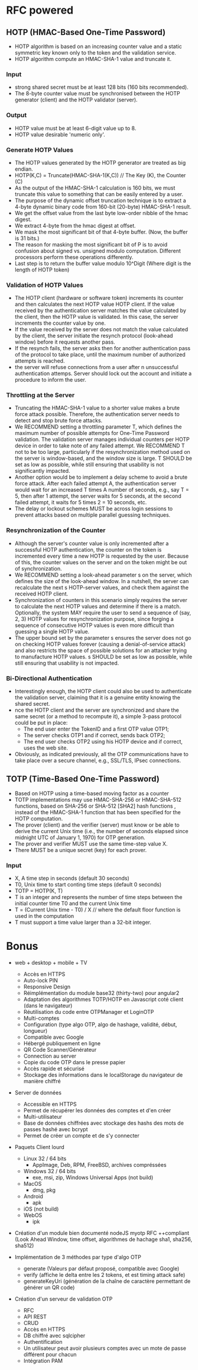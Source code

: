 # RFC powered

## HOTP (HMAC-Based One-Time Password)

* HOTP algorithm is based on an increasing counter value and a static symmetric key known only to the token and the validation service.
* HOTP algorithm compute an HMAC-SHA-1 value and truncate it.

### Input

* strong shared secret must be at least 128 bits (160 bits recommended).
* The 8-byte counter value must be synchronised between the HOTP generator (client) and the HOTP validator (server).

### Output

* HOTP value must be at least 6-digit value up to 8.
* HOTP value desirable 'numeric only'.

### Generate HOTP Values

* The HOTP values generated by the HOTP generator are treated as big endian.
* HOTP(K,C) = Truncate(HMAC-SHA-1(K,C)) // The Key (K), the Counter (C)
* As the output of the HMAC-SHA-1 calculation is 160 bits, we must truncate this value to something that can be easily entered by a user.
* The purpose of the dynamic offset truncation technique is to extract a 4-byte dynamic binary code from 160-bit (20-byte) HMAC-SHA-1 result.
* We get the offset value from the last byte low-order nibble of the hmac digest.
* We extract 4-byte from the hmac digest at offset.
* We mask the most significant bit of that 4-byte buffer. (Now, the buffer is 31 bits.)
* The reason for masking the most significant bit of P is to avoid confusion about signed vs. unsigned modulo computation. Different processors perform these operations differently.
* Last step is to return the buffer value modulo 10^Digit (Where digit is the length of HOTP token)

### Validation of HOTP Values

* The HOTP client (hardware or software token) increments its counter and then calculates the next HOTP value HOTP client.  If the value received by the authentication server matches the value calculated by the client, then the HOTP value is validated.  In this case, the server increments the counter value by one.
* If the value received by the server does not match the value calculated by the client, the server initiate the resynch protocol (look-ahead window) before it requests another pass.
* If the resynch fails, the server asks then for another authentication pass of the protocol to take place, until the maximum number of authorized attempts is reached.
* the server will refuse connections from a user after n unsuccessful authentication attemps. Server should lock out the account and initiate a procedure to inform the user.

### Throttling at the Server

* Truncating the HMAC-SHA-1 value to a shorter value makes a brute force attack possible. Therefore, the authentication server needs to detect and stop brute force attacks.
* We RECOMMEND setting a throttling parameter T, which defines the maximum number of possible attempts for One-Time Password validation. The validation server manages individual counters per HOTP device in order to take note of any failed attempt.  We RECOMMEND T not to be too large, particularly if the resynchronization method used on the server is window-based, and the window size is large.  T SHOULD be set as low as possible, while still ensuring that usability is not significantly impacted.
* Another option would be to implement a delay scheme to avoid a brute force attack.  After each failed attempt A, the authentication server would wait for an increased T times A number of seconds, e.g., say T = 5, then after 1 attempt, the server waits for 5 seconds, at the second failed attempt, it waits for 5 times 2 = 10 seconds, etc. 
* The delay or lockout schemes MUST be across login sessions to prevent attacks based on multiple parallel guessing techniques.

### Resynchronization of the Counter

* Although the server's counter value is only incremented after a successful HOTP authentication, the counter on the token is incremented every time a new HOTP is requested by the user.  Because of this, the counter values on the server and on the token might be out of synchronization.
* We RECOMMEND setting a look-ahead parameter s on the server, which defines the size of the look-ahead window.  In a nutshell, the server can recalculate the next s HOTP-server values, and check them against the received HOTP client.
* Synchronization of counters in this scenario simply requires the server to calculate the next HOTP values and determine if there is a match.  Optionally, the system MAY require the user to send a sequence of (say, 2, 3) HOTP values for resynchronization purpose, since forging a sequence of consecutive HOTP values is even more difficult than guessing a single HOTP value.
* The upper bound set by the parameter s ensures the server does not go on checking HOTP values forever (causing a denial-of-service attack) and also restricts the space of possible solutions for an attacker trying to manufacture HOTP values. s SHOULD be set as low as possible, while still ensuring that usability is not impacted.

### Bi-Directional Authentication

* Interestingly enough, the HOTP client could also be used to authenticate the validation server, claiming that it is a genuine entity knowing the shared secret.
* nce the HOTP client and the server are synchronized and share the same secret (or a method to recompute it), a simple 3-pass protocol could be put in place:
	* The end user enter the TokenID and a first OTP value OTP1;
	* The server checks OTP1 and if correct, sends back OTP2;
	* The end user checks OTP2 using his HOTP device and if correct, uses the web site.
* Obviously, as indicated previously, all the OTP communications have to take place over a secure channel, e.g., SSL/TLS, IPsec connections.

## TOTP (Time-Based One-Time Password)

* Based on HOTP using a time-based moving factor as a counter
* TOTP implementations may use HMAC-SHA-256 or HMAC-SHA-512 functions, based on SHA-256 or SHA-512 [SHA2] hash functions , instead of the HMAC-SHA-1 function that has been specified for the HOTP computation.
* The prover (client) and the verifier (server) must know or be able to derive the current Unix time (i.e., the number of seconds elapsed since midnight UTC of January 1, 1970) for OTP generation.
* The prover and verifier MUST use the same time-step value X.
* There MUST be a unique secret (key) for each prover.

### Input

* X, A time step in seconds (default 30 seconds)
* T0, Unix time to start conting time steps (default 0 seconds)
* TOTP = HOTP(K, T)
* T is an integer and represents the number of time steps between the initial counter time T0 and the current Unix time
* T = (Current Unix time - T0) / X // where the default floor function is used in the computation
* T must support a time value larger than a 32-bit integer.

# Bonus

* web + desktop + mobile + TV
    * Accès en HTTPS
    * Auto-lock PIN
    * Responsive Design
    * Réimplémentation du module base32 (thirty-two) pour angular2
    * Adaptation des algorithmes TOTP/HOTP en Javascript coté client (dans le navigateur)
    * Réutilisation du code entre OTPManager et LoginOTP
    * Multi-comptes
    * Configuration (type algo OTP, algo de hashage, validité, début, longueur)
    * Compatible avec Google
    * Hébergé publiquement en ligne
    * QR Code Scanner/Générateur
    * Connection au server
    * Copie du code OTP dans le presse papier
    * Accès rapide et sécurisé
    * Stockage des informations dans le localStorage du navigateur de manière chiffré
* Server de données
    * Accessible en HTTPS
    * Permet de récupérer les données des comptes et d'en créer
    * Multi-utilisateur
    * Base de données chiffrées avec stockage des hashs des mots de passes hashé avec bcrypt
    * Permet de créer un compte et de s'y connecter
* Paquets Client lourd
    * Linux 32 / 64 bits
        * AppImage, Deb, RPM, FreeBSD, archives compréssées
    * Windows 32 / 64 bits
        * exe, msi, zip, Windows Universal Apps (not build)
    * MacOS
        * dmg, pkg
    * Android
        * apk
    * iOS (not build)
    * WebOS
        * ipk

* Création d'un module bien documenté nodeJS myotp RFC ++compliant (Look Ahead Window, time offset, algorithmes de hachage sha1, sha256, sha512)
* Implémentation de 3 méthodes par type d'algo OTP
	* generate (Valeurs par défaut proposé, compatible avec Google)
	* verify (affiche le delta entre les 2 tokens, et est timing attack safe)
	* generateKeyUri (génération de la chaîne de caractère permettant de générer un QR code)
* Création d'un serveur de validation OTP
	* RFC
	* API REST
	* CRUD
	* Accès en HTTPS
	* DB chiffré avec sqlcipher
	* Authentification
	* Un utilisateur peut avoir plusieurs comptes avec un mote de passe différent pour chacun
	* Intégration PAM
